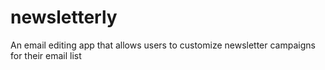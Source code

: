 # newsletterly
An email editing app that allows users to customize newsletter campaigns for their email list
